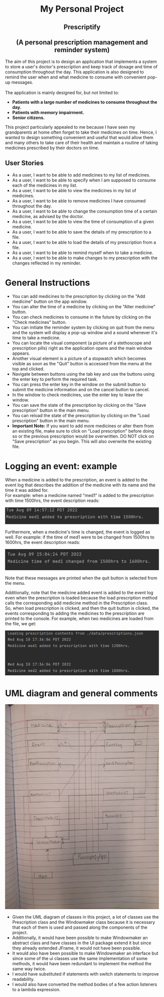 # <center> My Personal Project <center>


## <center> Prescriptify </center> <br> <center> (A personal prescription management and reminder system)

The aim of this project is to design an application that implements a system to store a user's doctor's
prescription and keep track of dosage and time of consumption throughout the day.
This application is also designed to remind the user when and what medicine to consume with convenient pop-up messages. 
<br>
<br> The application is mainly designed for, but not limited to:
- **Patients with a large number of medicines to consume throughout the day.**
- **Patients with memory impairment.** 
- **Senior citizens.**

This project particularly appealed to me because I have seen my grandparents at home often forget to take their 
medicines on time. Hence, I wanted to design something convenient and useful that would allow them and 
many others to take care of their health and maintain a routine of taking medicines prescribed by their doctors on time.



## User Stories
- As a user, I want to be able to add medicines to my list of medicines.
- As a user, I want to be able to specify when I am supposed to consume each of the medicines in my list.
- As a user, I want to be able to view the medicines in my list of medicines.
- As a user, I want to be able to remove medicines I have consumed throughout the day.
- As a user, I want to be able to change the consumption time of a certain medicine, as advised by the doctor.
- As a user, I want to be able to view the time of consumption of a given medicine.
- As a user, I want to be able to save the details of my prescription to a file.
- As a user, I want to be able to load the details of my prescription from a file.
- As a user, I want to be able to remind myself when to take a medicine.
- As a user, I want to be able to make changes to my prescription with the changes reflected in my reminder.


# General Instructions

- You can add medicines to the prescription by clicking on the "Add medicine" button on the app window.
- You can alter the time of a medicine by clicking on the "Alter medicine" button.
- You can check medicines to consume in the future by clicking on the "Check medicines" button.
- You can initiate the reminder system by clicking on quit from the menu and the system will display a pop-up window 
and a sound whenever it's time to take a medicine.
- You can locate the visual component (a picture of a stethoscope and prescription pills) right as the application 
opens and the main window appears. 
- Another visual element is a picture of a stopwatch which becomes visible as soon as 
the "Quit" button is accessed from the menu at the top and clicked.
- Navigate between buttons using the tab key and use the buttons using the enter key to perform the required task.
- You can press the enter key in the window on the submit button to submit the medicine information and on the cancel 
button to cancel.
- In the window to check medicines, use the enter key to leave the window.
- You can save the state of the prescription by clicking on the "Save prescription" button in the main menu.
- You can reload the state of the prescription by clicking on the "Load prescription" button in the main menu.
- **Important Note:** If you want to add more medicines or alter them from an existing file, make sure to click on 
"Load prescription" before doing so or the previous prescription would be overwritten. DO NOT click on 
"Save prescription" as you begin. This will also overwrite the existing file.


# Logging an event: example

When a medicine is added to the prescription, an event is added to the event log that describes the addition of the 
medicine with its name and the time it was added for. <br> For example: when a medicine named "med1" is added to the 
prescription with time 1500hrs, the event description reads:

![img.png](data/img.png)

Furthermore, when a medicine's time is changed, the event is logged as well. For example: if the time of med1 were to
be changed from 1500hrs to 1600hrs, the event description reads:

![img_1.png](data/img_1.png)

Note that these messages are printed when the quit button is selected from the menu.

Additionally, note that the medicine added event is added to the event log even when the prescription is loaded because
the load prescription method calls the corresponding add medicine method in the Prescription class. <br>
So, when load prescription is clicked, and then the quit button is clicked, the events corresponding to adding the 
medicines to the prescription are printed to the console. For example, when two medicines are loaded from the file, we
get:  

![img.png](data/event_load.png)

# UML diagram and general comments
![](data/UML_Design_Diagram.jpg)
- Given the UML diagram of classes in this project, a lot of classes use the Prescription class and the Windowmaker
class because it is necessary that each of them is used and passed along the components of the project.
- Additionally, it would have been possible to make Windowmaker an abstract class and have classes in the UI package 
extend it but since they already extended JFrame, it would not have been possible.
- It would also have been possible to make Windowmaker an interface but since some of the ui classes use the same 
implementation of some methods, it would have been redundant to implement the method the same way twice.
- I would have substituted if statements with switch statements to improve readability.
- I would also have converted the method bodies of a few action listeners to a lambda expression.
